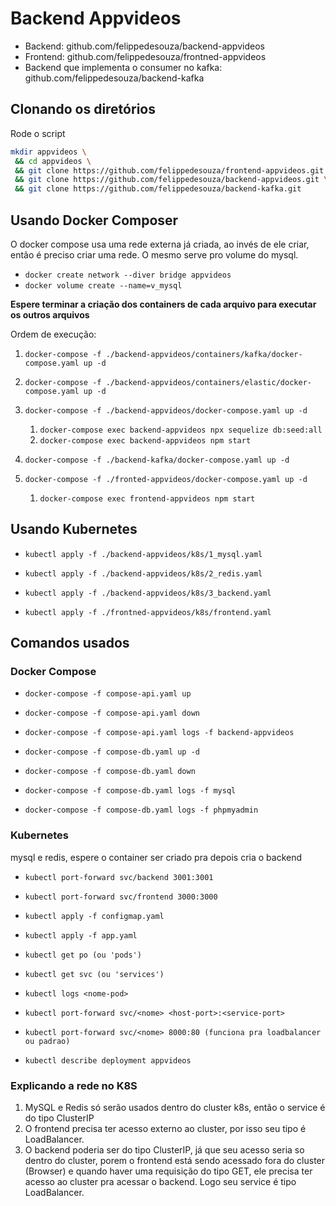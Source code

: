 # Backend Appvideos

-  Backend: github.com/felippedesouza/backend-appvideos
-  Frontend: github.com/felippedesouza/frontned-appvideos
-  Backend que implementa o consumer no kafka: github.com/felippedesouza/backend-kafka

## Clonando os diretórios

Rode o script

```bash
mkdir appvideos \
 && cd appvideos \
 && git clone https://github.com/felippedesouza/frontend-appvideos.git \
 && git clone https://github.com/felippedesouza/backend-appvideos.git \
 && git clone https://github.com/felippedesouza/backend-kafka.git
```

## Usando Docker Composer

O docker compose usa uma rede externa já criada, ao invés de ele criar, então é preciso criar uma rede. O mesmo serve pro volume do mysql.

-  `docker create network --diver bridge appvideos`
-  `docker volume create --name=v_mysql`

**Espere terminar a criação dos containers de cada arquivo para executar os outros arquivos**

Ordem de execução:

1. `docker-compose -f ./backend-appvideos/containers/kafka/docker-compose.yaml up -d`
1. `docker-compose -f ./backend-appvideos/containers/elastic/docker-compose.yaml up -d`
1. `docker-compose -f ./backend-appvideos/docker-compose.yaml up -d`

   1. `docker-compose exec backend-appvideos npx sequelize db:seed:all`
   1. `docker-compose exec backend-appvideos npm start`

1. `docker-compose -f ./backend-kafka/docker-compose.yaml up -d`

1. `docker-compose -f ./fronted-appvideos/docker-compose.yaml up -d`
   1. `docker-compose exec frontend-appvideos npm start`

## Usando Kubernetes

- `kubectl apply -f ./backend-appvideos/k8s/1_mysql.yaml`
- `kubectl apply -f ./backend-appvideos/k8s/2_redis.yaml`
- `kubectl apply -f ./backend-appvideos/k8s/3_backend.yaml`

- `kubectl apply -f ./frontned-appvideos/k8s/frontend.yaml`

## Comandos usados

### Docker Compose
- `docker-compose -f compose-api.yaml up`
- `docker-compose -f compose-api.yaml down`
- `docker-compose -f compose-api.yaml logs -f backend-appvideos`

- `docker-compose -f compose-db.yaml up -d`
- `docker-compose -f compose-db.yaml down`
- `docker-compose -f compose-db.yaml logs -f mysql`
- `docker-compose -f compose-db.yaml logs -f phpmyadmin`

### Kubernetes

mysql e redis, espere o container ser criado pra depois cria o backend

- `kubectl port-forward svc/backend 3001:3001`
- `kubectl port-forward svc/frontend 3000:3000`

- `kubectl apply -f configmap.yaml`
- `kubectl apply -f app.yaml`
- `kubectl get po (ou 'pods')`
- `kubectl get svc (ou 'services')`
- `kubectl logs <nome-pod>`
- `kubectl port-forward svc/<nome> <host-port>:<service-port>`
- `kubectl port-forward svc/<nome> 8000:80 (funciona pra loadbalancer ou padrao)`
- `kubectl describe deployment appvideos`

### Explicando a rede no K8S

1. MySQL e Redis só serão usados dentro do cluster k8s, então o service é do tipo ClusterIP
1. O frontend precisa ter acesso externo ao cluster, por isso seu tipo é LoadBalancer.
1. O backend poderia ser do tipo ClusterIP, já que seu acesso seria so dentro do cluster, porem o frontend está sendo acessado fora do cluster (Browser) e quando haver uma requisição do tipo GET, ele precisa ter acesso ao cluster pra acessar o backend. Logo seu service é tipo LoadBalancer.
